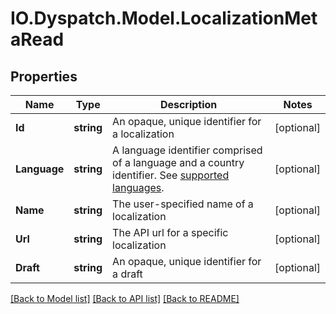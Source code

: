# IO.Dyspatch.Model.LocalizationMetaRead
## Properties

Name | Type | Description | Notes
------------ | ------------- | ------------- | -------------
**Id** | **string** | An opaque, unique identifier for a localization | [optional] 
**Language** | **string** | A language identifier comprised of a language and a country identifier.  See [supported languages](https://docs.dyspatch.io/localization/supported_languages/).  | [optional] 
**Name** | **string** | The user-specified name of a localization | [optional] 
**Url** | **string** | The API url for a specific localization | [optional] 
**Draft** | **string** | An opaque, unique identifier for a draft | [optional] 

[[Back to Model list]](../README.md#documentation-for-models) [[Back to API list]](../README.md#documentation-for-api-endpoints) [[Back to README]](../README.md)

